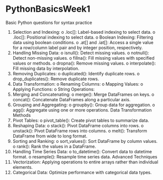 # PythonBasicsWeek1
Basic Python questions for syntax practice
<br>
1.	Selection and Indexing:
o	.loc[]: Label-based indexing to select data.
o	.iloc[]: Positional indexing to select data.
o	Boolean Indexing: Filtering data using boolean conditions.
o	.at[] and .iat[]: Access a single value for a row/column label pair and by integer position, respectively.
2.	Handling Missing Data:
o	isnull(): Detect missing values.
o	notnull(): Detect non-missing values.
o	fillna(): Fill missing values with specified values or methods.
o	dropna(): Remove missing values.
o	interpolate(): Fill missing data by interpolation.
3.	Removing Duplicates:
o	duplicated(): Identify duplicate rows.
o	drop_duplicates(): Remove duplicate rows.
4.	Data Transformation:
o	Renaming Columns:
o	Mapping Values:
o	Applying Functions:
o	String Operations:
5.	Merging and Concatenating:
o	merge(): Merge DataFrames on keys.
o	concat(): Concatenate DataFrames along a particular axis.
6.	Grouping and Aggregating:
o	groupby(): Group data for aggregation.
o	agg(): Aggregate using one or more operations.
Data Transformation Methods
1.	Pivot Tables:
o	pivot_table(): Create pivot tables to summarize data.
2.	Reshaping Data:
o	stack(): Pivot DataFrame columns into rows.
o	unstack(): Pivot DataFrame rows into columns.
o	melt(): Transform DataFrame from wide to long format.
3.	Sorting and Ranking:
o	sort_values(): Sort DataFrame by column values.
o	rank(): Rank the values in a DataFrame.
4.	Handling Time Series Data:
o	to_datetime(): Convert data to datetime format.
o	resample(): Resample time series data.
Advanced Techniques
1.	Vectorization: Applying operations to entire arrays rather than individual elements.
2.	Categorical Data: Optimize performance with categorical data types.
